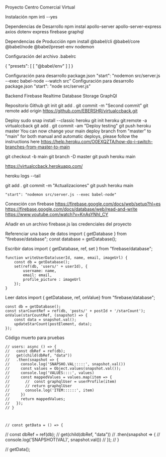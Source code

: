 Proyecto Centro Comercial Virtual

Instalación
npm inti --yes

Dependencias de Desarrollo
npm instal apollo-server apollo-server-express axios dotenv express firebase graphql

Dependencias de Producción
npm install @babel/cli @babel/core @babel/node @babel/preset-env nodemon

Configuración del archivo .babelrc

{
    "presets": [
        [ "@babel/env" ]
    ]
}

Configuración para desarrollo package.json
    "start": "nodemon src/server.js --exec babel-node --watch src"
Configuración para desarrollo package.json
    "start": "node src/server.js"





Backend
Firebase Realtime Database Storage
GraphQl

Repositorio Github
git init
git add .
git commit -m "Second commit"
git remote add origin https://github.com/EBERSHR/virtualccback.git




Deploy
sudo snap install --classic heroku
git init
heroku git:remote -a virtualccback
git add .
git commit -am "Deploy testing"
git push heroku master
You can now change your main deploy branch from "master" to "main" for both manual and automatic deploys, please follow the instructions here https://help.heroku.com/O0EXQZTA/how-do-i-switch-branches-from-master-to-main

git checkout -b main
git branch -D master
git push heroku main

https://virtualccback.herokuapp.com/

heroku logs --tail

git add .
git commit -m "Actualizaciones"
git push heroku main

    "start": "nodemon src/server.js --exec babel-node"


Conexción con firebase
https://firebase.google.com/docs/web/setup?hl=es
https://firebase.google.com/docs/database/web/read-and-write
https://www.youtube.com/watch?v=KnAsYNhI_CY



Añadir en un archivo firebase.js las credenciales del proyecto

Referenciar una base de datos
    import { getDatabase } from "firebase/database";
    const database = getDatabase();

Escribir datos
    import { getDatabase, ref, set } from "firebase/database";

    function writeUserData(userId, name, email, imageUrl) {
        const db = getDatabase();
        set(ref(db, 'users/' + userId), {
            username: name,
            email: email,
            profile_picture : imageUrl
        });
    }

Leer datos
    import { getDatabase, ref, onValue} from "firebase/database";

    const db = getDatabase();
    const starCountRef = ref(db, 'posts/' + postId + '/starCount');
    onValue(starCountRef, (snapshot) => {
        const data = snapshot.val();
        updateStarCount(postElement, data);
    });













Código muerto para pruebas

    // users: async () => {
    //   const dbRef = ref(db);
    //   get(child(dbRef, "data"))
    //   .then(snapshot => {
    //     console.log('SNAPSHO.VAL:::::', snapshot.val())
    //     const values = Object.values(snapshot.val());
    //     console.log('VALUES::::', values)
    //     const mappedValues = values.map(item => {
    //       //  const graphqlUser = userProfile(item)
    //       // return graphqlUser
    //       console.log('ITEM::::::', item)
    //     })
    //     return mappedValues;
    //   });
    // } 



    // const getData = () => {
//   const dbRef = ref(db);
//   get(child(dbRef, "data"))
//   .then(snapshot => {
//     console.log('SNAPSHOT(VAL)', snapshot.val())
//   });
// }

// getData();